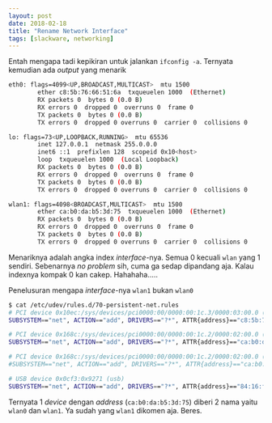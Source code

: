 ```yaml
---
layout: post
date: 2018-02-18
title: "Rename Network Interface"
tags: [slackware, networking]
---
```


Entah mengapa tadi kepikiran untuk jalankan <code>ifconfig -a</code>. Ternyata kemudian ada _output_ yang menarik

```bash
eth0: flags=4099<UP,BROADCAST,MULTICAST>  mtu 1500
        ether c8:5b:76:66:51:6a  txqueuelen 1000  (Ethernet)
        RX packets 0  bytes 0 (0.0 B)
        RX errors 0  dropped 0  overruns 0  frame 0
        TX packets 0  bytes 0 (0.0 B)
        TX errors 0  dropped 0 overruns 0  carrier 0  collisions 0

lo: flags=73<UP,LOOPBACK,RUNNING>  mtu 65536
        inet 127.0.0.1  netmask 255.0.0.0
        inet6 ::1  prefixlen 128  scopeid 0x10<host>
        loop  txqueuelen 1000  (Local Loopback)
        RX packets 0  bytes 0 (0.0 B)
        RX errors 0  dropped 0  overruns 0  frame 0
        TX packets 0  bytes 0 (0.0 B)
        TX errors 0  dropped 0 overruns 0  carrier 0  collisions 0

wlan1: flags=4098<BROADCAST,MULTICAST>  mtu 1500
        ether ca:b0:da:b5:3d:75  txqueuelen 1000  (Ethernet)
        RX packets 0  bytes 0 (0.0 B)
        RX errors 0  dropped 0  overruns 0  frame 0
        TX packets 0  bytes 0 (0.0 B)
        TX errors 0  dropped 0 overruns 0  carrier 0  collisions 0
```

Menariknya adalah angka index _interface_-nya. Semua 0 kecuali <code>wlan</code> yang 1 sendiri. Sebenarnya _no problem_ sih, cuma ga sedap dipandang aja. Kalau indexnya kompak 0 kan cakep. Hahahaha.....

Penelusuran mengapa _interface_-nya <code>wlan1</code> bukan <code>wlan0</code>

```bash
$ cat /etc/udev/rules.d/70-persistent-net.rules
# PCI device 0x10ec:/sys/devices/pci0000:00/0000:00:1c.3/0000:03:00.0 (r8169)
SUBSYSTEM=="net", ACTION=="add", DRIVERS=="?*", ATTR{address}=="c8:5b:76:66:51:6a", ATTR{dev_id}=="0x0", ATTR{type}=="1", KERNEL=="eth*", NAME="eth0"

# PCI device 0x168c:/sys/devices/pci0000:00/0000:00:1c.2/0000:02:00.0 (ath10k_pci)
SUBSYSTEM=="net", ACTION=="add", DRIVERS=="?*", ATTR{address}=="ca:b0:da:b5:3d:75", ATTR{dev_id}=="0x0", ATTR{type}=="1", KERNEL=="wlan*", NAME="wlan0"

# PCI device 0x168c:/sys/devices/pci0000:00/0000:00:1c.2/0000:02:00.0 (ath10k_pci)
#SUBSYSTEM=="net", ACTION=="add", DRIVERS=="?*", ATTR{address}=="ca:b0:da:b5:3d:75", ATTR{dev_id}=="0x0", ATTR{type}=="1", KERNEL=="wlan*", NAME="wlan1"

# USB device 0x0cf3:0x9271 (usb)
SUBSYSTEM=="net", ACTION=="add", DRIVERS=="?*", ATTR{address}=="84:16:f9:18:92:40", ATTR{dev_id}=="0x0", ATTR{type}=="1", KERNEL=="wlan*", NAME="wlan2"
```

Ternyata 1 _device_ dengan _address_ (<code>ca:b0:da:b5:3d:75</code>) diberi 2 nama yaitu <code>wlan0</code> dan <code>wlan1</code>. Ya sudah yang <code>wlan1</code> dikomen aja. Beres.

